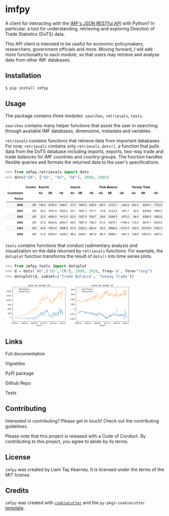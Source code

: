 # imfpy

A client for interacting with the [IMF's JSON RESTful API](https://datahelp.imf.org/knowledgebase/articles/667681-using-json-restful-web-service) with Python!! In particular, a tool for understanding, retrieving and exploring Direction of Trade Statistics (DoTS) data. 

This API client is intended to be useful for economic policymakers, researchers, government officials and more. Moving forward, I will add more functionality to each module, so that users may retrieve and analyse data from other IMF databases.

## Installation

```bash
$ pip install imfpy
```

## Usage

The package contains three modules:  `searches`, `retrievals`, `tools`.

`searches` contains many helper functions that assist the user in searching through available IMF databases, dimensions, metadata and variables. 

`retrievals` contains functions that retrieve data from important databases. For now, `retrievals` contains only `retrievals.dots()`, a function that pulls data from the DoTS database including imports, exports, two-way trade and trade balances for IMF countries and country-groups. The function handles flexible queries and formats the returned data to the user's specifications. 

```python
>>> from imfpy.retrievals import dots
>>> dots("GR", ["US", "AU", "DE"], 2000, 2005)
```

![usage3](https://github.com/ltk2118/imfpy/blob/main/img/usage3.png)

`tools` contains functions that conduct rudimentary analysis and visualization on the data returned by `retrievals` functions. For example, the `dotsplot` function transforms the result of `dots()` into time series plots.

```python
>>> from imfpy.tools import dotsplot
>>> d = dots('AU',['US','CN'], 2000, 2020, freq='A', form="long")
>>> dotsplot(d, subset=['Trade Balance', 'Twoway Trade'])
```

<img src="https://github.com/ltk2118/imfpy/blob/main/img/usage.png" alt="usage" style="zoom:50%;" />

<img src="https://github.com/ltk2118/imfpy/blob/main/img/usage2.png" alt="usage2" style="zoom:50%;" />

## Links

Full documentation

Vignettes

PyPI package

Github Repo

Tests

## Contributing

Interested in contributing?  Please get in touch! Check out the contributing guidelines. 

Please note that this project is released with a Code of Conduct. By contributing to this project, you agree to abide by its terms.

## License

`imfpy` was created by Liam Tay Kearney. It is licensed under the terms of the MIT license.

## Credits

`imfpy` was created with [`cookiecutter`](https://cookiecutter.readthedocs.io/en/latest/) and the `py-pkgs-cookiecutter` [template](https://github.com/py-pkgs/py-pkgs-cookiecutter).
